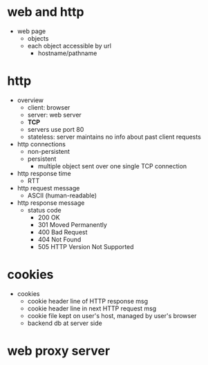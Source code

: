 # web and http
- web page
  - objects
  - each object accessible by url
    - hostname/pathname

# http
- overview
  - client: browser
  - server: web server
  - **TCP**
  - servers use port 80
  - stateless: server maintains no info about past client requests
- http connections
  - non-persistent
  - persistent
    - multiple object sent over one single TCP connection
- http response time
  - RTT
- http request message
  - ASCII (human-readable)
- http response message
  - status code
    - 200 OK
    - 301 Moved Permanently
    - 400 Bad Request
    - 404 Not Found
    - 505 HTTP Version Not Supported

# cookies
- cookies
  - cookie header line of HTTP response msg
  - cookie header line in next HTTP request msg
  - cookie file kept on user's host, managed by user's browser
  - backend db at server side

# web proxy server
